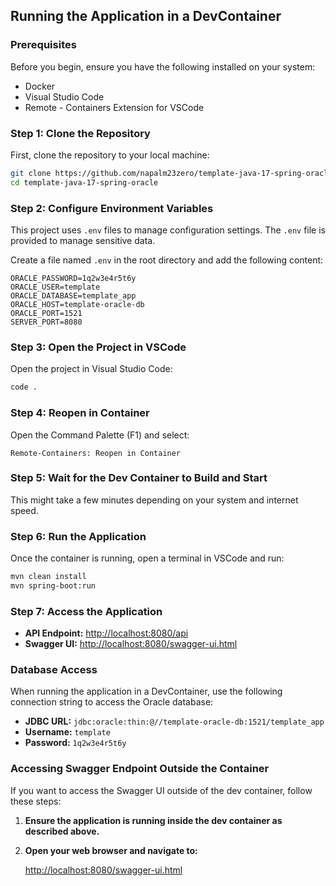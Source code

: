 
## Running the Application in a DevContainer

### Prerequisites

Before you begin, ensure you have the following installed on your system:

- Docker
- Visual Studio Code
- Remote - Containers Extension for VSCode

### Step 1: Clone the Repository

First, clone the repository to your local machine:

```bash
git clone https://github.com/napalm23zero/template-java-17-spring-oracle.git
cd template-java-17-spring-oracle
```

### Step 2: Configure Environment Variables

This project uses `.env` files to manage configuration settings. The `.env` file is provided to manage sensitive data.

Create a file named `.env` in the root directory and add the following content:

```env
ORACLE_PASSWORD=1q2w3e4r5t6y
ORACLE_USER=template
ORACLE_DATABASE=template_app
ORACLE_HOST=template-oracle-db
ORACLE_PORT=1521
SERVER_PORT=8080
```

### Step 3: Open the Project in VSCode

Open the project in Visual Studio Code:

```bash
code .
```

### Step 4: Reopen in Container

Open the Command Palette (F1) and select:

```plaintext
Remote-Containers: Reopen in Container
```

### Step 5: Wait for the Dev Container to Build and Start

This might take a few minutes depending on your system and internet speed.

### Step 6: Run the Application

Once the container is running, open a terminal in VSCode and run:

```bash
mvn clean install
mvn spring-boot:run
```

### Step 7: Access the Application

- **API Endpoint:** [http://localhost:8080/api](http://localhost:8080/api)
- **Swagger UI:** [http://localhost:8080/swagger-ui.html](http://localhost:8080/swagger-ui.html)

### Database Access

When running the application in a DevContainer, use the following connection string to access the Oracle database:

- **JDBC URL:** `jdbc:oracle:thin:@//template-oracle-db:1521/template_app`
- **Username:** `template`
- **Password:** `1q2w3e4r5t6y`

### Accessing Swagger Endpoint Outside the Container

If you want to access the Swagger UI outside of the dev container, follow these steps:

1. **Ensure the application is running inside the dev container as described above.**

2. **Open your web browser and navigate to:**

   [http://localhost:8080/swagger-ui.html](http://localhost:8080/swagger-ui.html)
